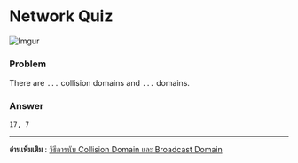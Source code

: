 # Network Quiz

![Imgur](https://imgur.com/PvWS72z.jpg)

### Problem
There are `...` collision domains and `...` domains.

### Answer
`17, 7`

---

**อ่านเพิ่มเติม** : [วิธีการนับ Collision Domain และ Broadcast Domain](https://www.jodoi.com/book/collision_broadcast_domain.pdf)
